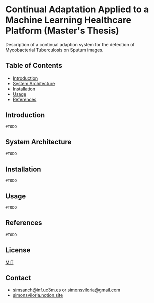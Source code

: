 Continual Adaptation Applied to a Machine Learning Healthcare Platform (Master's Thesis)
==============================

Description of a continual adaption system for the detection of Mycobacterial Tuberculosis on Sputum images.

## Table of Contents

- [Introduction](#introduction)
- [System Architecture](#system-architecture)
- [Installation](#installation)
- [Usage](#usage)
- [References](#references)

## Introduction

`#TODO`

## System Architecture

`#TODO`

## Installation

`#TODO`

## Usage

`#TODO`

## References

`#TODO`

## License

[MIT](https://choosealicense.com/licenses/mit/)

## Contact

- [simsanch@inf.uc3m.es](mailto:simsanch@inf.uc3m.es) or [simonsviloria@gmail.com](mailto:simonsviloria@gmail.com)
- [simonsviloria.notion.site](https://simonsviloria.notion.site)
